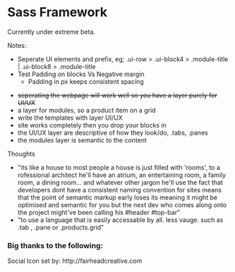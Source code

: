 Sass Framework
======
Currently under extreme beta.

Notes:
<ul>
<li>Seperate UI elements and prefix, eg; .ui-row > .ui-block4 > .module-title | .ui-block8 > .module-title </li>
<li>Test Padding on blocks Vs Negative margin
<ul><li>Padding in px keeps consistent spacing</li></ul>
</li>

</ul>

<ul>
<li><del>seperating the webpage will work well so you have a layer purely for UI/UX</del></li>
<li> a layer for modules, so a product item on a grid</li>
<li>write the templates with layer UI/UX</li>
<li>site works completely then you drop your blocks in</li>
<li>the UI/UX layer are descriptive of how they look/do, .tabs, .panes</li>
<li>the modules layer is semantic to the content</li>
</ul>

Thoughts
- "its like a house to most people a house is just filled with 'rooms', to a rofessional architect he'll have an atrium, an entertaining room, a family room, a dining room... and whatever other jargon he'll use the fact that developers dont have a consistent naming convention for sites means that the point of semantic markup early loses its meaning it might be optimised and semantic for you but the next dev who comes along onto the project might've been calling his #header #top-bar"
- "to use a language that is easily accessable by all. less vauge. such as .tab , .pane or .products.grid"


<h3>Big thanks to the following:</h3>
Social Icon set by: http://fairheadcreative.com
